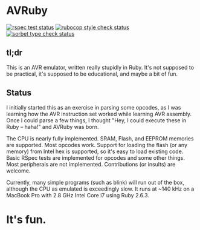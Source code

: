 # AVRuby

[![rspec test status](https://github.com/jeremycole/avruby/actions/workflows/rspec.yml/badge.svg)](https://github.com/jeremycole/avruby/actions/workflows/rspec.yml)
[![rubocop style check status](https://github.com/jeremycole/avruby/actions/workflows/rubocop.yml/badge.svg)](https://github.com/jeremycole/avruby/actions/workflows/rubocop.yml)
[![sorbet type check status](https://github.com/jeremycole/avruby/actions/workflows/sorbet.yml/badge.svg)](https://github.com/jeremycole/avruby/actions/workflows/sorbet.yml)

## tl;dr

This is an AVR emulator, written really stupidly in Ruby. It's not supposed to be practical, it's supposed to be educational, and maybe a bit of fun.

## Status

I initially started this as an exercise in parsing some opcodes, as I was learning how the AVR instruction set worked while learning AVR assembly. Once I could parse a few things, I thought "Hey, I could execute these in Ruby – haha!" and AVRuby was born.

The CPU is nearly fully implemented. SRAM, Flash, and EEPROM memories are supported. Most opcodes work. Support for loading the flash (or any memory) from Intel hex is supported, so it's easy to load existing code. Basic RSpec tests are implemented for opcodes and some other things. Most peripherals are not implemented. Contributions (or insults) are welcome.

Currently, many simple programs (such as blink) will run out of the box, although the CPU as emulated is exceedingly slow. It runs at ~140 kHz on a MacBook Pro with 2.8 GHz Intel Core i7 using Ruby 2.6.3.

# It's fun.
